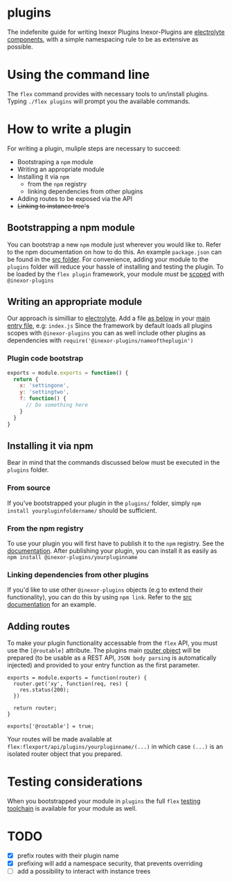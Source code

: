plugins
======================

The indefenite guide for writing Inexor Plugins
Inexor-Plugins are [electrolyte components](https://www.npmjs.com/package/electrolyte#components), with a simple namespacing rule to be as extensive as possible.

# Using the command line
The `flex` command provides with necessary tools to un/install plugins.
Typing `./flex plugins` will prompt you the available commands.

# How to write a plugin

For writing a plugin, muliple steps are necessary to succeed:

- Bootstraping a `npm` module
- Writing an appropriate module
- Installing it via `npm`
  - from the `npm` registry
  - linking dependencies from other plugins
- Adding routes to be exposed via the API
- ~~Linking to instance tree's~~

## Bootstrapping a npm module
You can bootstrap a new `npm` module just wherever you would like to.
Refer to the npm documentation on how to do this. An example `package.json` can be found in the [src folder](/src/README.md).
For convenience, adding your module to the `plugins` folder will reduce your hassle of installing and testing the plugin.
To be loaded by the `flex plugin` framework, your module *must* be [scoped](https://docs.npmjs.com/misc/scope) with `@inexor-plugins`

## Writing an appropriate module
Our approach is similliar to [electrolyte](https://www.npmjs.com/package/electrolyte). Add a file [as below](#plugin-code-bootstrap) in your [main entry file](https://docs.npmjs.com/files/package.json#main), e.g: `index.js`
Since the framework by default loads all plugins scopes with `@inexor-plugins` you can as well include other plugins as dependencies with `require('@inexor-plugins/nameoftheplugin')`

### Plugin code bootstrap
```js
exports = module.exports = function() {
  return {
    x: 'settingone',
    y: 'settingtwo',
    f: function() {
      // Do something here
    }
  }
}
```

## Installing it via npm
Bear in mind that the commands discussed below must be executed in the `plugins` folder.

### From source
If you've bootstrapped your plugin in the `plugins/` folder, simply `npm install yourpluginfoldername/` should be sufficient.

### From the npm registry
To use your plugin you will first have to publish it to the `npm` registry. See the [documentation](https://docs.npmjs.com/getting-started/publishing-npm-packages).
After publishing your plugin, you can install it as easily as `npm install @inexor-plugins/yourpluginname`

### Linking dependencies from other plugins
If you'd like to use other `@inexor-plugins` objects (e.g to extend their functionality), you can do this by using `npm link`. Refer to the [src documentation](src/README.md#linking) for an example.

## Adding routes
To make your plugin functionality accessable from the `flex` API, you must use the `[@routable]` attribute.
The plugins main [router object](http://expressjs.com/en/4x/api.html#router) will be prepared (to be usable as a REST API, `JSON body parsing` is automatically injected) and provided to your entry function as the first parameter.

```
exports = module.exports = function(router) {
  router.get('xy', function(req, res) {
    res.status(200);
  })

  return router;
}

exports['@routable'] = true;
```

Your routes will be made available at `flex:flexport/api/plugins/yourpluginname/(...)` in which case `(...)` is an isolated router object that you prepared.

# Testing considerations
When you bootstrapped your module in `plugins` the full `flex` [testing toolchain](/README.md#testing) is available for your module as well.

# TODO

- [x] prefix routes with their plugin name
- [x] prefixing will add a namespace security, that prevents overriding
- [ ] add a possibility to interact with instance trees
